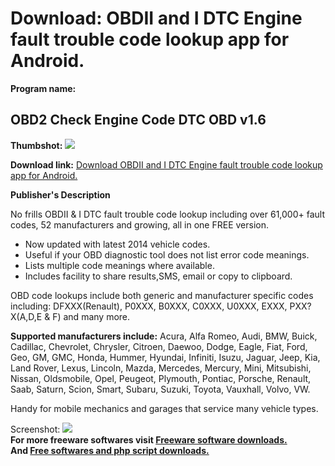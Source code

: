# Download: OBDII and I DTC Engine fault trouble code lookup app for Android.

**Program name:**

## OBD2 Check Engine Code DTC OBD v1.6

  
**Thumbshot:** ![](http://www.freewarefiles.com/screenshot/ppobdw_md.jpg)   
  
**Download link:** [Download OBDII and I DTC Engine fault trouble code lookup app for Android.](http://freesoftwares.boysofts.com/OBD2-Check-Engine-Code-DTC-OBD_program_98966.html)  
  


**Publisher's Description**  
  


No frills OBDII & I DTC fault trouble code lookup including over 61,000+ fault codes, 52 manufacturers and growing, all in one FREE version. 

  * Now updated with latest 2014 vehicle codes. 
  * Useful if your OBD diagnostic tool does not list error code meanings. 
  * Lists multiple code meanings where available. 
  * Includes facility to share results,SMS, email or copy to clipboard. 

OBD code lookups include both generic and manufacturer specific codes including: DFXXX(Renault), P0XXX, B0XXX, C0XXX, U0XXX, EXXX, PXX?X(A,D,E & F) and many more.

**Supported manufacturers include:** Acura, Alfa Romeo, Audi, BMW, Buick, Cadillac, Chevrolet, Chrysler, Citroen, Daewoo, Dodge, Eagle, Fiat, Ford, Geo, GM, GMC, Honda, Hummer, Hyundai, Infiniti, Isuzu, Jaguar, Jeep, Kia, Land Rover, Lexus, Lincoln, Mazda, Mercedes, Mercury, Mini, Mitsubishi, Nissan, Oldsmobile, Opel, Peugeot, Plymouth, Pontiac, Porsche, Renault, Saab, Saturn, Scion, Smart, Subaru, Suzuki, Toyota, Vauxhall, Volvo, VW.

Handy for mobile mechanics and garages that service many vehicle types.

  
  
Screenshot: ![](http://www.freewarefiles.com/screenshot/ppobdw.jpg)   
**For more freeware softwares visit [Freeware software downloads.](http://freesoftwares.boysofts.com/)**   
**And [Free softwares and php script downloads.](http://www.boysofts.com/)**
